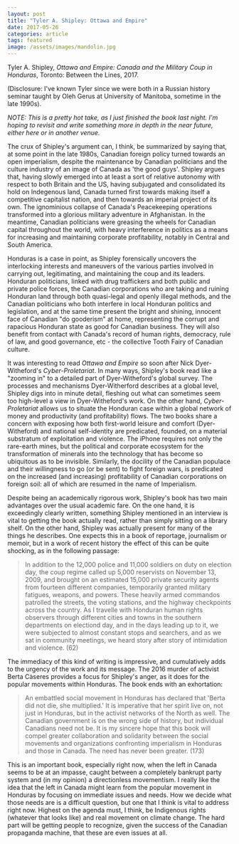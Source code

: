 ```yaml
---
layout: post
title: "Tyler A. Shipley: Ottawa and Empire"
date: 2017-05-26
categories: article
tags: featured
image: /assets/images/mandolin.jpg
---
```


Tyler A. Shipley, *Ottawa and Empire: Canada and the Military Coup in
Honduras*, Toronto: Between the Lines, 2017.

(Disclosure: I've known Tyler since we were both in a Russian history
seminar taught by Oleh Gerus at University of Manitoba, sometime in the
late 1990s).

*NOTE: This is a pretty hot take, as I just finished the book last
night. I'm hoping to revisit and write something more in depth in the
near future, either here or in another venue.*

The crux of Shipley's argument can, I think, be summarized by saying
that, at some point in the late 1980s, Canadian foreign policy turned
towards an open imperialism, despite the maintenance by Canadian
politicians and the culture industry of an image of Canada as 'the good
guys'. Shipley argues that, having slowly emerged into at least a sort
of relative autonomy with respect to both Britain and the US, having
subjugated and consolidated its hold on Indegenous land, Canada turned
first towards making itself a competitive capitalist nation, and then
towards an imperial project of its own. The ignominious collapse of
Canada's Peacekeeping operations transformed into a glorious military
adventure in Afghanistan. In the meantime, Canadian politicians were
greasing the wheels for Canadian capital throughout the world, with
heavy interference in politics as a means for increasing and maintaining
corporate profitability, notably in Central and South America.

Honduras is a case in point, as Shipley forensically uncovers the
interlocking interests and maneuvers of the various parties involved in
carrying out, legitimating, and maintaining the coup and its leaders.
Honduran politicians, linked with drug traffickers and both public and
private police forces, the Canadian corporations who are taking and
ruining Honduran land through both quasi-legal and openly illegal
methods, and the Canadian politicians who both interfere in local
Honduran politics and legislation, and at the same time present the
bright and shining, innocent face of Canadian "do gooderism" at home,
representing the corrupt and rapacious Honduran state as good for
Canadian business. They will also benefit from contact with Canada's
record of human rights, democracy, rule of law, and good governance,
etc - the collective Tooth Fairy of Canadian culture.

It was interesting to read *Ottawa and Empire* so soon after Nick
Dyer-Witheford's *Cyber-Proletariat*. In many ways, Shipley's book read
like a "zooming in" to a detailed part of Dyer-Witheford's global
survey. The processes and mechanisms Dyer-Witherford describes at a
global level, Shipley digs into in minute detail, fleshing out what can
sometimes seem too high-level a view in Dyer-Witheford's work. On the
other hand, *Cyber-Proletariat* allows us to situate the Honduran case
within a global network of money and productivity (and profitability)
flows. The two books share a concern with exposing how both first-world
leisure and comfort (Dyer-Witheford) and national self-identity are
predicated, founded, on a material substratum of exploitation and
violence. The iPhone requires not only the rare-earth mines, but the
political and corporate ecosystem for the transformation of minerals
into the technology that has become so ubiquitous as to be invisible.
Similarly, the docility of the Canadian populace and their willingness
to go (or be sent) to fight foreign wars, is predicated on the increased
(and increasing) profitability of Canadian corporations on foreign soil:
all of which are resumed in the name of Imperialism.

Despite being an academically rigorous work, Shipley's book has two main
advantages over the usual academic fare. On the one hand, it is
exceedingly clearly written, something Shipley mentioned in an interview
is vital to getting the book actually read, rather than simply sitting
on a library shelf. On the other hand, Shipley was actually present for
many of the things he describes. One expects this in a book of
reportage, journalism or memoir, but in a work of recent history the
effect of this can be quite shocking, as in the following passage:

>In addition to the 12,000 police and 11,000 soldiers on duty on
>election day, the coup regime called up 5,000 reservists on November
>13, 2009, and brought on an estimated 15,000 private security agents
>from fourteen different companies, temporarily granted military
>fatigues, weapons, and powers. These heavily armed commandos patrolled
>the streets, the voting stations, and the highway checkpoints across
>the country. As I travelle with Honduran human rights observers through
>different cities and towns in the southern departments on electiond
>day, and in the days leading up to it, we were subjected to almost
>constant stops and searchers, and as we sat in community meetings, we
>heard story after story of intimidation and violence. (62)

The immediacy of this kind of writing is impressive, and cumulatively
adds to the urgency of the work and its message. The 2016 murder of
activist Berta C&agrave;seres provides a focus for Shipley's anger, as
it does for the popular movements within Honduras. The book ends with an
exhortation:

>An embattled social movement in Honduras has declared that 'Berta did
>not die, she multiplied.' It is imperative that her spirit live on, not
>just in Honduras, but in the activist networks of the North as well.
>The Canadian government is on the wrong side of history, but individual
>Canadians need not be. It is my sincere hope that this book will compel
>greater collaboration and solidarity between the social movements and
>organizations confronting imperialism in Honduras and those in Canada.
>The need has never been greater. (173)

This is an important book, especially right now, when the left in Canada
seems to be at an impasse, caught between a completely bankrupt party
system and (in my opinion) a directionless movementism. I really like
the idea that the left in Canada might learn from the popular movement
in Honduras by focusing on immediate issues and needs. How we decide
what those needs are is a difficult question, but one that I think is
vital to address right now. Highest on the agenda must, I think, be
Indigenous rights (whatever that looks like) and real movement on
climate change. The hard part will be getting people to recognize, given
the success of the Canadian propaganda machine, that
these are even issues at all.
